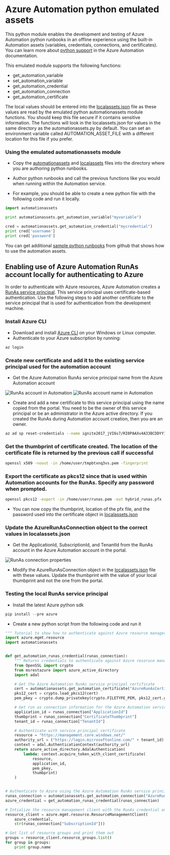 
# Azure Automation python emulated assets

This python module enables the development and testing of Azure Automation python runbooks in an offline experience using the built-in Automation assets (variables, credentials, connections, and certificates). You can learn more about [python support](https://docs.microsoft.com/en-us/azure/automation/automation-first-runbook-textual-python2) in the Azure Automation documentation.

This emulated module supports the following functions:
* get_automation_variable
* set_automation_variable
* get_automation_credential
* get_automation_connection
* get_automation_certificate

The local values should be entered into the [localassets.json](automationassets/localassets.json) file as these values are read by the emulated python automationassets module functions. You should keep this file secure if it contains sensitive information. The functions will look in the localassets.json for values in the same directory as the automationassets.py by default. You can set an environment variable called AUTOMATION_ASSET_FILE with a different location for this file if you prefer.

### Using the emulated automationassets module

* Copy the [automationassets](automationassets/automationassets.py) and [localassets](automationassets/localassets.json) files into the directory where you are authoring python runbooks.
* Author python runbooks and call the previous functions like you would when running within the Automation service.

* For example, you should be able to create a new python file with the following code and run it locally.

```python
import automationassets

print automationassets.get_automation_variable("myvariable")

cred = automationassets.get_automation_credential("mycredential")
print cred['username']
print cred['password']
```

You can get additional [sample python runbooks](https://github.com/azureautomation/runbooks/tree/master/Utility/Python) from github that shows how to use the automation assets.

## Enabling use of Azure Automation RunAs account locally for authenticating to Azure

In order to authenticate with Azure resources, Azure Automation creates a [RunAs service principal](https://docs.microsoft.com/en-us/azure/automation/automation-create-runas-account). This service principal uses certificate-based authentication. Use the following steps to add another certificate to the service principal that is used for authentication from the development machine.

### Install Azure CLI

* Download and install [Azure CLI](https://docs.microsoft.com/en-us/cli/azure/install-azure-cli?view=azure-cli-latest) on your Windows or Linux computer.
* Authenticate to your Azure subscription by running:

```bash
az login
```

### Create new certificate and add it to the existing service principal used for the automation account

* Get the Azure Automation RunAs service principal name from the Azure Automation account

![RunAs account in Automation](images/runaslist.png)
![RunAs account name in Automation](images/runasname.png)

* Create and add a new certificate to this service principal using the name copied from the portal. You need to be the owner of this service principal or be an administrator in the Azure active directory. If you created the RunAs during Automation account creation, then you are an owner.

```bash
az ad sp reset-credentials --name ignite2017_jVI6s7/RI0PAAXv4A33BCDDYY12= --append --create-cert
```

### Get the thumbprint of certificate created. The location of the certificate file is returned by the previous call if successful

```bash
openssl x509 -noout -in /home/user/tmpbtxnq3vs.pem -fingerprint
```

### Export the certificate as pkcs12 since that is used within Automation accounts for the RunAs. Specify any password when prompted.

```bash
openssl pkcs12 -export -in /home/user/runas.pem -out hybrid_runas.pfx
```

* You can now copy the thumbprint, location of the pfx file, and the password used into the certificate object in [localassets.json](automationassets/localassets.json)

### Update the AzureRunAsConnection object to the correct values in localassets.json

* Get the ApplicationId, SubscriptionId, and TenantId from the RunAs account in the Azure Automation account in the portal.

![RunAs connection properties](images/runasconnection.png)

* Modify the AzureRunAsConnection object in the [localassets.json](automationassets/localassets.json) file with these values. Update the thumbprint with the value of your local thumbprint and not the one from the portal.

### Testing the local RunAs service principal

* Install the latest Azure python sdk

```python
pip install --pre azure
```
* Create a new python script from the following code and run it

```python
""" Tutorial to show how to authenticate against Azure resource manager resources """
import azure.mgmt.resource
import automationassets


def get_automation_runas_credential(runas_connection):
    """ Returns credentials to authenticate against Azure resoruce manager """
    from OpenSSL import crypto
    from msrestazure import azure_active_directory
    import adal

    # Get the Azure Automation RunAs service principal certificate
    cert = automationassets.get_automation_certificate("AzureRunAsCertificate")
    pks12_cert = crypto.load_pkcs12(cert)
    pem_pkey = crypto.dump_privatekey(crypto.FILETYPE_PEM, pks12_cert.get_privatekey())

    # Get run as connection information for the Azure Automation service principal
    application_id = runas_connection["ApplicationId"]
    thumbprint = runas_connection["CertificateThumbprint"]
    tenant_id = runas_connection["TenantId"]

    # Authenticate with service principal certificate
    resource = "https://management.core.windows.net/"
    authority_url = ("https://login.microsoftonline.com/" + tenant_id)
    context = adal.AuthenticationContext(authority_url)
    return azure_active_directory.AdalAuthentication(
        lambda: context.acquire_token_with_client_certificate(
            resource,
            application_id,
            pem_pkey,
            thumbprint)
    )


# Authenticate to Azure using the Azure Automation RunAs service principal
runas_connection = automationassets.get_automation_connection("AzureRunAsConnection")
azure_credential = get_automation_runas_credential(runas_connection)

# Intialize the resource management client with the RunAs credential and subscription
resource_client = azure.mgmt.resource.ResourceManagementClient(
    azure_credential,
    str(runas_connection["SubscriptionId"]))

# Get list of resource groups and print them out
groups = resource_client.resource_groups.list()
for group in groups:
    print group.name
```
